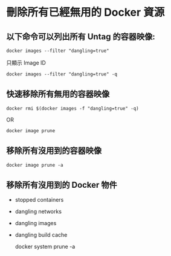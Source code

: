 
# 刪除所有已經無用的 Docker 資源

## 以下命令可以列出所有 Untag 的容器映像:

    docker images --filter "dangling=true"

只顯示 Image ID

    docker images --filter "dangling=true" -q

## 快速移除所有無用的容器映像

    docker rmi $(docker images -f "dangling=true" -q)

OR

    docker image prune

## 移除所有沒用到的容器映像

    docker image prune -a

## 移除所有沒用到的 Docker 物件

+ stopped containers
+ dangling networks
+ dangling images
+ dangling build cache

    docker system prune -a
